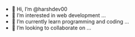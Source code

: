 - 👋 Hi, I’m @harshdev00
- 👀 I’m interested in web development ...
- 🌱 I’m currently learn programming and coding ...
- 💞️ I’m looking to collaborate on ...

<!---
harshdev00/harshdev00 is a ✨ special ✨ repository because its `README.md` (this file) appears on your GitHub profile.
You can click the Preview link to take a look at your changes.
--->

